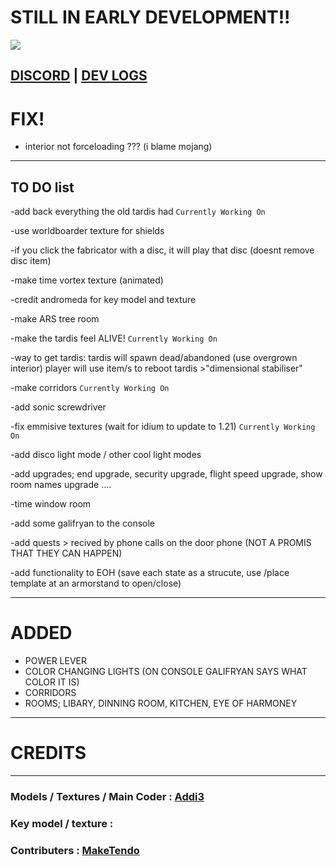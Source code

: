 # STILL IN EARLY DEVELOPMENT!!
![](https://dub01pap001files.storage.live.com/y4mdNeQDMjk0S0K73eDLShcdJS2JyrTjh_Mfb20Gd7xpu8nzj8sskBC9gIyhXK9EDKV_EdLCf4b6-yg5OK1NpvhShg7xvdzkZ0GFw9nWeH-sys4PRi7g9r7aEGpnx0RLv5QDcmw0jmvRXp2t5jg5XZIgeCVaO7Ew0WvbDNkx0p2RopQJAGa0u7lsDeSCfLTvjb1UKQQ9Ap_t3f4jI2SPihMJ9unpb_aiuI0zp7P9QAj5_g?encodeFailures=1&width=1018&height=437)

[DISCORD](https://discord.com/invite/cRPjGDy37p) | [DEV LOGS](https://youtube.com/playlist?list=PLnrSfYm4DiXkvuy0egSI8jkkjkd_lfECR&si=jPogT5T67gG-tEiM)
-----------
# FIX!
* interior not forceloading ??? (i blame mojang)
-----------
## TO DO list
-add back everything the old tardis had  `Currently Working On`

-use worldboarder texture for shields

-if you click the fabricator with a disc, it will play that disc (doesnt remove disc item)

-make time vortex texture (animated)

-credit andromeda for key model and texture

-make ARS tree room

-make the tardis feel ALIVE!  `Currently Working On`

-way to get tardis: tardis will spawn dead/abandoned (use overgrown interior) player will use item/s to reboot tardis >"dimensional stabiliser"

-make corridors  `Currently Working On`

-add sonic screwdriver

-fix emmisive textures (wait for idium to update to 1.21)  `Currently Working On`

-add disco light mode / other cool light modes

-add upgrades; end upgrade, security upgrade, flight speed upgrade, show room names upgrade ....

-time window room

-add some galifryan to the console

-add quests > recived by phone calls on the door phone (NOT A PROMIS THAT THEY CAN HAPPEN)

-add functionality to EOH (save each state as a strucute, use /place template at an armorstand to open/close)

------
# ADDED
* POWER LEVER
* COLOR CHANGING LIGHTS (ON CONSOLE GALIFRYAN SAYS WHAT COLOR IT IS)
* CORRIDORS
* ROOMS; LIBARY, DINNING ROOM, KITCHEN, EYE OF HARMONEY
  

------------------
# CREDITS
----
### Models / Textures / Main Coder : [Addi3](https://github.com/Addi3)
### Key model / texture : 
### Contributers : [MakeTendo](https://github.com/MaketendoDev)


